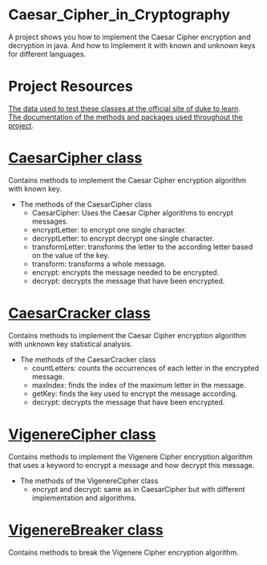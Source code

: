 # Caesar_Cipher_in_Cryptography
A project shows you how to implement the Caesar Cipher encryption and decryption in java. And how to Implement it with known and unknown keys for different languages.

# Project Resources
[The data used to test these classes at the official site of duke to learn](https://www.dukelearntoprogram.com//course3/files.php).<br>
[The documentation of the methods and packages used throughout the project](https://www.dukelearntoprogram.com/course3/doc/).<br>

# [CaesarCipher class](./CaesarCipher.java)
Contains methods to implement the Caesar Cipher encryption algorithm with known key.<br>
* The methods of the CaesarCipher class
    * CaesarCipher: Uses the Caesar Cipher algorithms to encrypt messages.
    * encryptLetter: to encrypt one single character.
    * decryptLetter: to encrypt decrypt one single character.
    * transformLetter: transforms the letter to the according letter based on the value of the key.
    * transform: transforms a whole message.
    * encrypt: encrypts the message needed to be encrypted.
    * decrypt: decrypts the message that have been encrypted.
# [CaesarCracker class](./CaesarCracker.java)
Contains methods to implement the Caesar Cipher encryption algorithm with unknown key
statistical analysis.<br>
* The methods of the CaesarCracker class
    * countLetters: counts the occurrences of each letter in the encrypted message.
    * maxIndex: finds the index of the maximum letter in the message.
    * getKey: finds the key used to encrypt the message according.
    * decrypt: decrypts the message that have been encrypted.

# [VigenereCipher class](./VigenereCipher.java)
Contains methods to implement the Vigenere Cipher encryption algorithm that uses a keyword to encrypt a message and how decrypt this message.<br>
* The methods of the VigenereCipher class
    * encrypt and decrypt: same as in CaesarCipher but with different implementation and algorithms.

# [VigenereBreaker class](./VigenereBreaker.java)
Contains methods to break the Vigenere Cipher encryption algorithm.<br>



